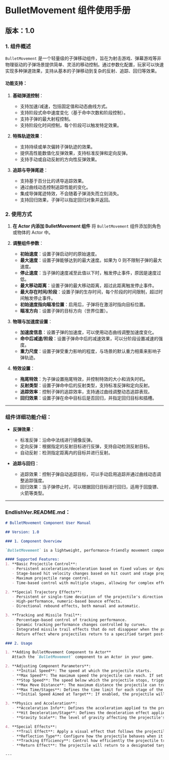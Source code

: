 # BulletMovement 组件使用手册

## 版本：1.0

### 1. 组件概述

`BulletMovement` 是一个轻量级的子弹移动组件，旨在为射击游戏、弹幕游戏等非物理驱动的子弹场景提供简单、灵活的移动控制。通过参数化配置，玩家可以快速实现多种弹道效果，支持从基本的子弹移动到复杂的反射、追踪、回归等效果。

#### 功能支持：
1. **基础弹道控制**：
   - 支持加速/减速，包括固定值和动态曲线方式。
   - 支持阶段式命中速度变化（基于命中次数和阶段控制）。
   - 支持子弹的最大射程控制。
   - 支持阶段化时间控制，每个阶段可以触发特定效果。

2. **特殊轨迹效果**：
   - 支持持续或单次偏转子弹轨迹的效果。
   - 提供高性能数值化反弹效果，支持标准反弹和定向反弹。
   - 支持手动或自动反射的方向性反弹效果。

3. **追踪与导弹尾迹**：
   - 支持基于百分比的诱导追踪效果。
   - 通过曲线动态控制追踪性能的变化。
   - 集成导弹尾迹特效，不会随着子弹消失而立刻消失。
   - 支持回归效果，子弹可以指定回归对象并返回。

### 2. 使用方式

1. **在 Actor 内添加 BulletMovement 组件**
   将 `BulletMovement` 组件添加到角色或物体的 Actor 中。

2. **调整组件参数**：
   - **初始速度**：设置子弹启动时的原始速度。
   - **最大速度**：设置子弹能够达到的最大速度。如果为 0 则不限制子弹的最大速度。
   - **停止速度**：当子弹的速度减至此值以下时，触发停止事件，原因是速度过低。
   - **最大移动距离**：设置子弹的最大移动距离，超过此距离触发停止事件。
   - **最大存在时间/阶段**：设置子弹的生存时间，每个阶段的时间限制，超过时间触发停止事件。
   - **初始速度指向瞄准位置**：启用后，子弹将在激活时指向目标位置。
   - **瞄准方向**：设置子弹的目标方向（世界位置）。

3. **物理与加速度设置**：
   - **加速度信息**：设置子弹的加速度，可以使用动态曲线调整加速度变化。
   - **命中后减速/阶段**：设置子弹命中后的减速效果，可以分阶段设置减速的强度。
   - **重力尺度**：设置子弹受重力影响的程度，与场景的默认重力相乘来影响子弹轨迹。
   
4. **特效设置**：
   - **拖尾特效**：为子弹设置拖尾特效，并控制特效的大小和消失时机。
   - **反射类型**：设置子弹命中后的反射类型，支持标准反弹和定向反射。 
   - **追踪效率**：控制子弹的追踪效率，支持通过曲线调整动态追踪表现。
   - **回归效果**：设置子弹在命中目标后是否回归，并指定回归目标和插槽。

---

### 组件详细功能介绍：
- **反弹效果**：
  - 标准反弹：沿命中法线进行镜像反弹。
  - 定向反弹：根据指定的反射目标进行反弹，支持自动检测反射目标。
  - 自动反射：检测指定距离内的目标并进行反射。

- **追踪与回归**：
  - 追踪效果：控制子弹自动追踪目标，可以手动启用追踪并通过曲线动态调整追踪强度。
  - 回归效果：当子弹停止时，可以根据回归目标进行回归，适用于回旋镖、火箭等类型。

---

### EndlishVer.README.md：

```markdown
# BulletMovement Component User Manual

## Version: 1.0

### 1. Component Overview

`BulletMovement` is a lightweight, performance-friendly movement component designed for shooting games, bullet-hell games, and other non-physics-driven projectile scenarios. With parameterized configuration, this component allows quick implementation of various projectile effects.

#### Supported Features:
1. **Basic Projectile Control**:
   - Persistent acceleration/deceleration based on fixed values or dynamic curves.
   - Stage-based hit velocity changes based on hit count and stage progression.
   - Maximum projectile range control.
   - Time-based control with multiple stages, allowing for complex effects at each stage.

2. **Special Trajectory Effects**:
   - Persistent or single-time deviation of the projectile's direction via force.
   - High-performance, numeric-based bounce effects.
   - Directional rebound effects, both manual and automatic.

3. **Tracking and Missile Trail**:
   - Percentage-based control of tracking performance.
   - Dynamic tracking performance changes controlled by curves.
   - Integrated missile trail effects that do not disappear when the projectile disappears.
   - Return effect where projectiles return to a specified target post-impact.

### 2. Usage

1. **Adding BulletMovement Component to Actor**
   Attach the `BulletMovement` component to an Actor in your game.

2. **Adjusting Component Parameters**:
   - **Initial Speed**: The speed at which the projectile starts.
   - **Max Speed**: The maximum speed the projectile can reach. If set to 0, there is no speed limit.
   - **Stop Speed**: The speed below which the projectile stops, triggering a stop event due to "Speed Below Minimum."
   - **Max Move Distance**: The maximum distance the projectile can travel before stopping.
   - **Max Time/Stages**: Defines the time limit for each stage of the projectile's existence.
   - **Initial Speed Aimed at Target**: If enabled, the projectile will adjust its movement direction toward a specific aim point.

3. **Physics and Acceleration**:
   - **Acceleration Info**: Defines the acceleration applied to the projectile over time, either through a constant value or a curve.
   - **Hit Deceleration/Stage**: Defines the deceleration effect applied to the projectile upon hitting a target.
   - **Gravity Scale**: The level of gravity affecting the projectile's motion.

4. **Special Effects**:
   - **Trail Effect**: Apply a visual effect that follows the projectile as it moves.
   - **Reflection Type**: Configure how the projectile behaves when it hits a surface—either standard bounce or directional reflection.
   - **Tracking Efficiency**: Control how efficiently the projectile tracks its target, with the option to enable dynamic adjustments via a curve.
   - **Return Effect**: The projectile will return to a designated target upon stopping if a valid return object is set.

---
